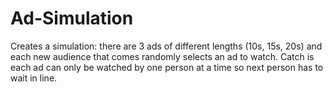 # Ad-Simulation
Creates a simulation: there are 3 ads of different lengths (10s, 15s, 20s) and each new audience that comes randomly selects an ad to watch. Catch is each ad can only be watched by one person at a time so next person has to wait in line.
